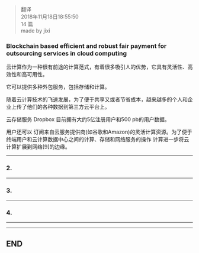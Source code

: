 >  翻译   
> 2018年11月18日18:55:50       
> 14 篇  
>made by jixi

### Blockchain based efficient and robust fair payment for outsourcing services in cloud computing


云计算作为一种很有前途的计算范式，有着很多吸引人的优势，它具有灵活性、高效性和高可用性。

它可以提供多种外包服务，包括存储和计算。

随着云计算技术的飞速发展，为了便于共享又或者节省成本，越来越多的个人和企业上传了他们的各种数据到第三方云平台上。

云存储服务 Dropbox 目前拥有大约5亿注册用户和500 pb的用户数据。

用户还可以
订阅来自云服务提供商(如谷歌和Amazon)的灵活计算资源。为了便于
终端用户和云计算数据中心之间的计算、存储和网络服务的操作
计算进一步将云计算扩展到网络[9]的边缘。





----------

### 2. 


----------

### 3. 


----------

### 4. 


----------





----------
## END

